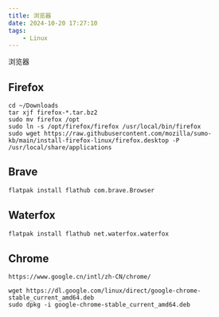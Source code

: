 ```yaml
---
title: 浏览器
date: 2024-10-20 17:27:10
tags:
	- Linux
---
```


浏览器

<!-- more -->


## Firefox

```
cd ~/Downloads
tar xjf firefox-*.tar.bz2
sudo mv firefox /opt
sudo ln -s /opt/firefox/firefox /usr/local/bin/firefox
sudo wget https://raw.githubusercontent.com/mozilla/sumo-kb/main/install-firefox-linux/firefox.desktop -P /usr/local/share/applications
```

## Brave

```bash
flatpak install flathub com.brave.Browser
```

## Waterfox

```bash
flatpak install flathub net.waterfox.waterfox
```

## Chrome

```
https://www.google.cn/intl/zh-CN/chrome/
```

```
wget https://dl.google.com/linux/direct/google-chrome-stable_current_amd64.deb
sudo dpkg -i google-chrome-stable_current_amd64.deb
```